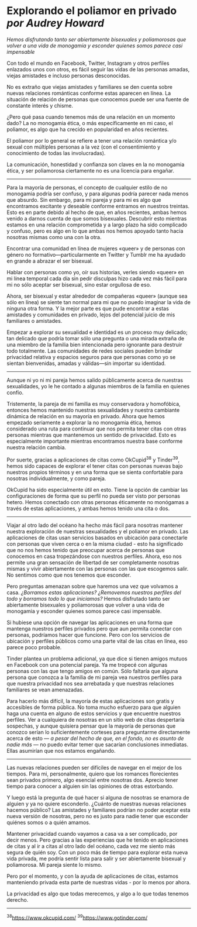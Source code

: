 # Explorando el poliamor en privado *por Audrey Howard*

*Hemos disfrutando tanto ser abiertamente bisexuales y poliamorosas que volver
a una vida de monogamia y esconder quienes somos parece casi impensable*

Con todo el mundo en Facebook, Twitter, Instagram y otros perfiles enlazados
unos con otros, es fácil seguir las vidas de las personas amadas, viejas
amistades e incluso personas desconocidas.

No es extraño que viejas amistades y familiares se den cuenta sobre nuevas
relaciones románticas conforme estas aparecen en línea. La situación de relación
de personas que conocemos puede ser una fuente de constante interés y chisme.

¿Pero qué pasa cuando tenemos más de una relación en un momento dado? La no
monogamia ética, o más específicamente en mi caso, el poliamor, es algo que ha
crecido en popularidad en años recientes.

El poliamor por lo general se refiere a tener una relación romántica y/o sexual
con múltiples personas a la vez (con el consentimiento y conocimiento de todas
las involucradas).

La comunicación, honestidad y confianza son claves en la no monogamia ética, y
ser poliamorosa ciertamente no es una licencia para engañar.

***

Para la mayoría de personas, el concepto de cualquier estilo de no monogamia
podría ser confuso, y para algunas podría parecer nada menos que absurdo. Sin
embargo, para mi pareja y para mi es algo que encontramos excitante y deseable
conforme entramos en nuestros treintas. Esto es en parte debido al hecho de
que, en años recientes, ambas hemos venido a darnos cuenta de que somos
bisexuales. Descubrir esto mientras estamos en una relación comprometida y a
largo plazo ha sido complicado y confuso, pero es algo en lo que ambas nos
hemos apoyado tanto hacia nosotras mismas como una con la otra.

Encontrar una comunidad en línea de mujeres «queer» y de personas con género no
formativo—particularmente en Twitter y Tumblr me ha ayudado en grande a abrazar
el ser bisexual.

Hablar con personas como yo, oír sus historias, verles siendo «queer» en mi
línea temporal cada día sin pedir disculpas hizo cada vez más fácil para mi no
sólo aceptar ser bisexual, sino estar orgullosa de eso.

Ahora, ser bisexual y estar alrededor de compañeras «queer» (aunque sea sólo en
línea) se siente tan normal para mi que no puedo imaginar la vida de ninguna
otra forma. Y la mejor parte es que pude encontrar a estas amistades y
comunidades en privado, lejos del potencial juicio de mis familiares o
amistades.

Empezar a explorar su sexualidad e identidad es un proceso muy delicado; tan
delicado que podría tomar sólo una pregunta o una mirada extraña de una miembro
de la familia bien intencionada pero ignorante para destruir todo totalmente.
Las comunidades de redes sociales pueden brindar privacidad relativa y espacios
seguros para que personas como yo se sientan bienvenidas, amadas y válidas—sin
importar su identidad.

***

Aunque ni yo ni mi pareja hemos salido públicamente acerca de nuestras
sexualidades, yo le he contado a algunas miembros de la familia en quienes
confío.

Tristemente, la pareja de mi familia es muy conservadora y homofóbica, entonces
hemos mantenido nuestras sexualidades y nuestra cambiante dinámica de relación
en su mayoría en privado. Ahora que hemos empezado seriamente a explorar la no
monogamia ética, hemos considerado una ruta para continuar que nos permita
tener citas con otras personas mientras que mantenemos un sentido de
privacidad. Esto es especialmente importante mientras encontramos nuestra base
conforme nuestra relación cambia.

Por suerte, gracias a aplicaciones de citas como OkCupid<sup>38</sup> y
Tinder<sup>39</sup>, hemos sido capaces de explorar el tener citas con personas
nuevas bajo nuestros propios términos y en una forma que se sienta confortable
para nosotras individualmente, y como pareja.

OkCupid ha sido especialmente útil en esto. Tiene la opción de cambiar las
configuraciones de forma que su perfil no pueda ser visto por personas hetero.
Hemos conectado con otras personas éticamente no monógamas a través de estas
aplicaciones, y ambas hemos tenido una cita o dos.

***

Viajar al otro lado del océano ha hecho más fácil para nosotras mantener
nuestra exploración de nuestras sexualidades y el poliamor en privado. Las
aplicaciones de citas usan servicios basados en ubicación para conectarle con
personas que viven cerca o en la misma ciudad - esto ha significado que no nos
hemos tenido que preocupar acerca de personas que conocemos en casa
tropezándose con nuestros perfiles. Ahora, eso nos permite una gran sensación
de libertad de ser completamente nosotras mismas y vivir abiertamente con las
personas con las que escogemos salir. No sentimos como que nos tenemos que
esconder.

Pero preguntas amenazan sobre que haremos una vez que volvamos a casa.
*¿Borramos estas aplicaciones? ¿Removemos nuestros perfiles del todo y borramos
todo lo que iniciamos?* Hemos disfrutado tanto ser abiertamente bisexuales y
poliamorosas que volver a una vida de monogamia y esconder quienes somos parece
casi impensable.

Si hubiese una opción de navegar las aplicaciones en una forma que mantenga
nuestros perfiles privados pero que aun permita conectar con personas,
podríamos hacer que funcione. Pero con los servicios de ubicación y perfiles
públicos como una parte vital de las citas en línea, eso parece poco probable.

Tinder plantea un problema adicional, ya que dice si tienen amigos mutuos en
Facebook con una potencial pareja. Ya me tropecé con algunas personas con las
que tengo amigos en común. Sólo faltaría que alguna persona que conozca a la
familia de mi pareja vea nuestros perfiles para que nuestra privacidad nos sea
arrebatada y que nuestras relaciones familiares se vean amenazadas.

Para hacerlo más difícil, la mayoría de estas aplicaciones son gratis y
accesibles de forma pública. No toma mucho esfuerzo para que alguien haga una
cuenta en alguno de estos servicios y que encuentre nuestros perfiles. Ver a
cualquiera de nosotras en un sitio web de citas despertaría sospechas, y
aunque quisiera pensar que la mayoría de personas que conozco serían lo
suficientemente corteses para preguntarme directamente acerca de esto — *a
pesar del hecho de que, en el fondo, no es asunto de nadie más* — no puedo
evitar temer que sacarían conclusiones inmediatas. Ellas asumirían que nos
estamos engañando.

***

Las nuevas relaciones pueden ser difíciles de navegar en el mejor de los
tiempos. Para mi, personalmente, quiero que los romances florecientes sean
privados primero, algo esencial entre nosotras dos. Aprecio tener tiempo para
conocer a alguien sin las opiniones de otras estorbando.

Y luego está la pregunta de qué hacer si alguna de nosotras se enamora de
alguien y ya no quiere esconderlo. ¿Cuánto de nuestras nuevas relaciones
hacemos público? Las amistades y familiares podrían no poder aceptar esta nueva
versión de nosotras, pero no es justo para nadie tener que esconder quiénes
somos o a quién amamos.

Mantener privacidad cuando vayamos a casa va a ser complicado, por decir menos.
Pero gracias a las experiencias que he tenido en aplicaciones de citas y al
ir a citas al otro lado del océano, cada vez me siento más segura de quién soy.
Con un poco más de tiempo para explorar esta nueva vida privada, me podría
sentir lista para salir y ser abiertamente bisexual y poliamorosa. Mi pareja
siente lo mismo.

Pero por el momento, y con la ayuda de aplicaciones de citas, estamos
manteniendo privada esta parte de nuestras vidas - por lo menos por ahora.

La privacidad es algo que todas merecemos, y algo a lo que todas tenemos
derecho.

***
<sup>38</sup>https://www.okcupid.com/
<sup>39</sup>https://www.gotinder.com/
